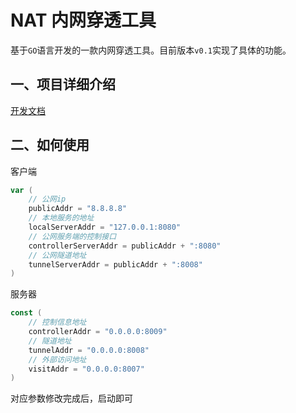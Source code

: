 # NAT 内网穿透工具

基于`GO`语言开发的一款内网穿透工具。目前版本`v0.1`实现了具体的功能。

## 一、项目详细介绍

[开发文档](./README-CN.MD)

## 二、如何使用

客户端

```go
var (
	// 公网ip
	publicAddr = "8.8.8.8"
	// 本地服务的地址
	localServerAddr = "127.0.0.1:8080"
	// 公网服务端的控制接口
	controllerServerAddr = publicAddr + ":8080"
	// 公网隧道地址
	tunnelServerAddr = publicAddr + ":8008"
)
```

服务器

```go
const (
	// 控制信息地址
	controllerAddr = "0.0.0.0:8009"
	// 隧道地址
	tunnelAddr = "0.0.0.0:8008"
	// 外部访问地址
	visitAddr = "0.0.0.0:8007"
)
```

对应参数修改完成后，启动即可
